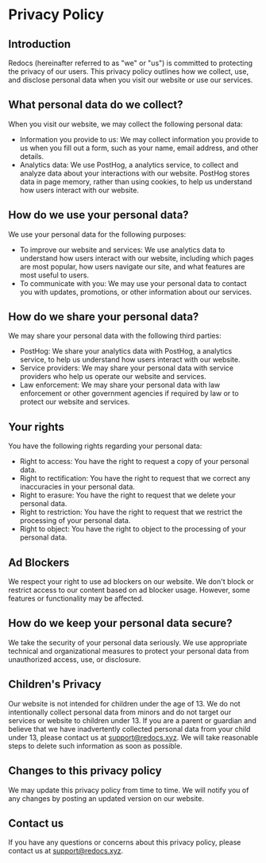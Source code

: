 # Privacy Policy

## Introduction

Redocs (hereinafter referred to as "we" or "us") is committed to protecting the privacy of our users. This privacy policy outlines how we collect, use, and disclose personal data when you visit our website or use our services.

## What personal data do we collect?

When you visit our website, we may collect the following personal data:

- Information you provide to us: We may collect information you provide to us when you fill out a form, such as your name, email address, and other details.
- Analytics data: We use PostHog, a analytics service, to collect and analyze data about your interactions with our website. PostHog stores data in page memory, rather than using cookies, to help us understand how users interact with our website.

## How do we use your personal data?

We use your personal data for the following purposes:

- To improve our website and services: We use analytics data to understand how users interact with our website, including which pages are most popular, how users navigate our site, and what features are most useful to users.
- To communicate with you: We may use your personal data to contact you with updates, promotions, or other information about our services.

## How do we share your personal data?

We may share your personal data with the following third parties:

- PostHog: We share your analytics data with PostHog, a analytics service, to help us understand how users interact with our website.
- Service providers: We may share your personal data with service providers who help us operate our website and services.
- Law enforcement: We may share your personal data with law enforcement or other government agencies if required by law or to protect our website and services.

## Your rights

You have the following rights regarding your personal data:

- Right to access: You have the right to request a copy of your personal data.
- Right to rectification: You have the right to request that we correct any inaccuracies in your personal data.
- Right to erasure: You have the right to request that we delete your personal data.
- Right to restriction: You have the right to request that we restrict the processing of your personal data.
- Right to object: You have the right to object to the processing of your personal data.


## Ad Blockers

We respect your right to use ad blockers on our website. We don't block or restrict access to our content based on ad blocker usage. However, some features or functionality may be affected.

## How do we keep your personal data secure?

We take the security of your personal data seriously. We use appropriate technical and organizational measures to protect your personal data from unauthorized access, use, or disclosure.

## Children's Privacy

Our website is not intended for children under the age of 13. We do not intentionally collect personal data from minors and do not target our services or website to children under 13. If you are a parent or guardian and believe that we have inadvertently collected personal data from your child under 13, please contact us at support@redocs.xyz. We will take reasonable steps to delete such information as soon as possible.


## Changes to this privacy policy

We may update this privacy policy from time to time. We will notify you of any changes by posting an updated version on our website.

## Contact us

If you have any questions or concerns about this privacy policy, please contact us at support@redocs.xyz.